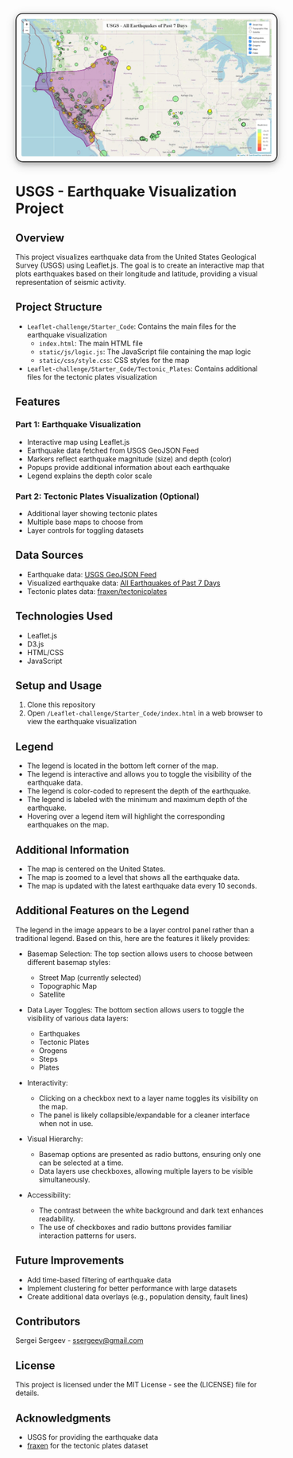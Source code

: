 <div align="center">
  <img src="Starter_Code/Images/map_screenshot_streetmap.jpg" alt="Map Screenshot" style="box-shadow: 0 4px 8px 0 rgba(0, 0, 0, 0.2), 0 6px 20px 0 rgba(0, 0, 0, 0.19); border-radius: 15px; border: 2px solid #333; padding: 10px;">
</div>

# USGS - Earthquake Visualization Project

## Overview
This project visualizes earthquake data from the United States Geological Survey (USGS) using Leaflet.js. The goal is to create an interactive map that plots earthquakes based on their longitude and latitude, providing a visual representation of seismic activity.

## Project Structure
- `Leaflet-challenge/Starter_Code`: Contains the main files for the earthquake visualization
  - `index.html`: The main HTML file
  - `static/js/logic.js`: The JavaScript file containing the map logic
  - `static/css/style.css`: CSS styles for the map
- `Leaflet-challenge/Starter_Code/Tectonic_Plates`: Contains additional files for the tectonic plates visualization

## Features

### Part 1: Earthquake Visualization
- Interactive map using Leaflet.js
- Earthquake data fetched from USGS GeoJSON Feed
- Markers reflect earthquake magnitude (size) and depth (color)
- Popups provide additional information about each earthquake
- Legend explains the depth color scale

### Part 2: Tectonic Plates Visualization (Optional)
- Additional layer showing tectonic plates
- Multiple base maps to choose from
- Layer controls for toggling datasets

## Data Sources
- Earthquake data: [USGS GeoJSON Feed](http://earthquake.usgs.gov/earthquakes/feed/v1.0/geojson.php)
- Visualized earthquake data: [All Earthquakes of Past 7 Days](https://earthquake.usgs.gov/earthquakes/feed/v1.0/summary/all_week.geojson)
- Tectonic plates data: [fraxen/tectonicplates](https://github.com/fraxen/tectonicplates)

## Technologies Used
- Leaflet.js
- D3.js
- HTML/CSS
- JavaScript

## Setup and Usage
1. Clone this repository
2. Open `/Leaflet-challenge/Starter_Code/index.html` in a web browser to view the earthquake visualization

## Legend
- The legend is located in the bottom left corner of the map.
- The legend is interactive and allows you to toggle the visibility of the earthquake data.
- The legend is color-coded to represent the depth of the earthquake.
- The legend is labeled with the minimum and maximum depth of the earthquake.
- Hovering over a legend item will highlight the corresponding earthquakes on the map.

## Additional Information
- The map is centered on the United States.
- The map is zoomed to a level that shows all the earthquake data.
- The map is updated with the latest earthquake data every 10 seconds.

## Additional Features on the Legend
The legend in the image appears to be a layer control panel rather than a traditional legend. Based on this, here are the features it likely provides:

- Basemap Selection: The top section allows users to choose between different basemap styles:
  - Street Map (currently selected)
  - Topographic Map
  - Satellite

- Data Layer Toggles: The bottom section allows users to toggle the visibility of various data layers:
  - Earthquakes
  - Tectonic Plates
  - Orogens
  - Steps
  - Plates

- Interactivity: 
  - Clicking on a checkbox next to a layer name toggles its visibility on the map.
  - The panel is likely collapsible/expandable for a cleaner interface when not in use.

- Visual Hierarchy:
  - Basemap options are presented as radio buttons, ensuring only one can be selected at a time.
  - Data layers use checkboxes, allowing multiple layers to be visible simultaneously.

- Accessibility:
  - The contrast between the white background and dark text enhances readability.
  - The use of checkboxes and radio buttons provides familiar interaction patterns for users.

## Future Improvements
- Add time-based filtering of earthquake data
- Implement clustering for better performance with large datasets
- Create additional data overlays (e.g., population density, fault lines)

## Contributors
Sergei Sergeev - ssergeev@gmail.com

## License
This project is licensed under the MIT License - see the (LICENSE) file for details.

## Acknowledgments
- USGS for providing the earthquake data
- [fraxen](https://github.com/fraxen) for the tectonic plates dataset